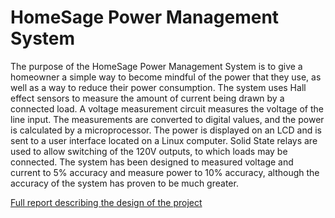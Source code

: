 # HomeSage Power Management System

The purpose of the HomeSage Power Management System is to give a homeowner a simple way to become mindful of the power that they use, as well as a way to reduce their power consumption. The system uses Hall effect sensors to measure the amount of current being drawn by a connected load. A voltage measurement circuit measures the voltage of the line input. The measurements are converted to digital values, and the power is calculated by a microprocessor. The power is displayed on an LCD and is sent to a user interface located on a Linux computer. Solid State relays are used to allow switching of the 120V outputs, to which loads may be connected. The system has been designed to measured voltage and current to 5% accuracy and measure power to 10% accuracy, although the accuracy of the system has proven to be much greater. 

[Full report describing the design of the project](https://www.dropbox.com/s/21p6ao7ulz5hiim/report.pdf?dl=0)
